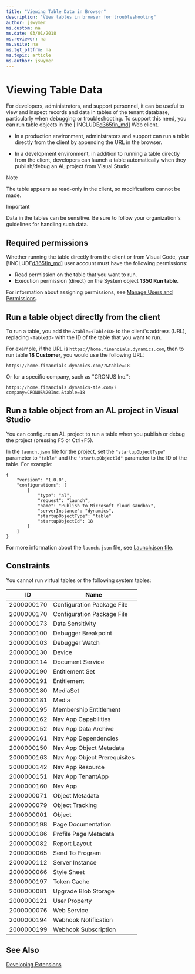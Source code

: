 ```yaml
---
title: "Viewing Table Data in Browser"
description: "View tables in browser for troubleshooting"
author: jswymer
ms.custom: na
ms.date: 03/01/2018
ms.reviewer: na
ms.suite: na
ms.tgt_pltfrm: na
ms.topic: article
ms.author: jswymer
---
```


# Viewing Table Data
For developers, administrators, and support personnel, it can be useful to view and inspect records and data in tables of the tenant database, particularly when debugging or troubleshooting. To support this need, you can run table objects in the [!INCLUDE[d365fin_md](includes/d365fin_md.md)] Web client.

-   In a production environment, administrators and support can run a table directly from the client by appending the URL in the browser. 

-   In a development environment, in addition to running a table directly from the client, developers can launch a table automatically when they publish/debug an AL project from Visual Studio. 

> [!NOTE]
> The table appears as read-only in the client, so modifications cannot be made.

> [!IMPORTANT]
> Data in the tables can be sensitive. Be sure to follow your organization's guidelines for handling such data. 

## Required permissions
Whether running the table directly from the client or from Visual Code, your [!INCLUDE[d365fin_md](includes/d365fin_md.md)] user account must have the following permissions:

-   Read permission on the table that you want to run.
-   Execution permission (direct) on the System object **1350 Run table**.

For information about assigning permissions, see [Manage Users and Permissions](https://docs.microsoft.com/en-US/dynamics365/financials/ui-how-users-permissions).
 
## Run a table object directly from the client
To run a table, you add the `&table=<TableID>` to the client's address (URL), replacing `<TableID>` with the ID of the table that you want to run.

For example, if the URL is `https://home.financials.dynamics.com`, then to run table **18 Customer**, you would use the following URL:

```
https://home.financials.dynamics.com/?&table=18

```

Or for a specific company, such as "CRONUS Inc.":

```
https://home.financials.dynamics-tie.com/?company=CRONUS%20Inc.&table=18

```

<!--
Notice the use of `&` when `table=<TableID>` is located within the query string after the domain name.
-->


## Run a table object from an AL project in Visual Studio
You can configure an AL project to run a table when you publish or debug the project (pressing F5 or Ctrl+F5). 

In the `launch.json` file for the project, set the `"startupObjectType"` parameter to `"table"` and the `"startupObjectId"` parameter to the ID of the table. For example:

```
{
    "version": "1.0.0",
    "configurations": [
        {
            "type": "al",
            "request": "launch",
            "name": "Publish to Microsoft cloud sandbox",
            "serverInstance": "dynamics",
            "startupObjectType": "table"
            "startupObjectId": 18
        }
    ]
} 

```

For more information about the `launch.json` file, see [Launch.json file](devenv-json-files.md#Launchjson).
<!--
U
sers: 
Must have read access to the table 
Must have execute permission on the Run Table System object 
Developers: 
Can only run a table through the web client so they require the same permissions 
Can set StartupObjectId to the ID of the table they want to inspect and StartupObjectType to "Table" and press Ctrl+F5 from VSCode to open the page. 
 
Append '?AID=FIN&table={YourTableId}'    
 
Limitations: 
By design: Nobody can access Internal tables, independent of permissions 
Known limitation: Viewing and scrolling through large tables has bad performance characteristics. 

-->
## Constraints
You cannot run virtual tables or the following system tables:

|  ID  |  Name  |
|------|--------|
| 2000000170 |Configuration Package File|
| 2000000170 |Configuration Package File|
| 2000000173 |Data Sensitivity|
| 2000000100 |Debugger Breakpoint|
| 2000000103 |Debugger Watch|
| 2000000130 |Device|
| 2000000114 |Document Service|
| 2000000190 |Entitlement Set|
| 2000000191 |Entitlement|
| 2000000180 |MediaSet|
| 2000000181 |Media|
| 2000000195 |Membership Entitlement|
| 2000000162 |Nav App Capabilities|
| 2000000152 |Nav App Data Archive|
| 2000000161 |Nav App Dependencies|
| 2000000150 |Nav App Object Metadata|
| 2000000163 |Nav App Object Prerequisites|
| 2000000142 |Nav App Resource|
| 2000000151  |Nav App TenantApp|
| 2000000160 |Nav App|
| 2000000071 |Object Metadata|
| 2000000079 |Object Tracking|
| 2000000001 |Object|
| 2000000198 |Page Documentation|
| 2000000186 |Profile Page Metadata|
| 2000000082 |Report Layout|
| 2000000065 |Send To Program|
| 2000000112 |Server Instance|
| 2000000066 |Style Sheet|
| 2000000197 |Token Cache|
| 2000000081 |Upgrade Blob Storage|
| 2000000121 |User Property|
| 2000000076 |Web Service|
| 2000000194 |Webhook Notification|
| 2000000199 |Webhook Subscription|

## See Also  
[Developing Extensions](devenv-dev-overview.md)  

